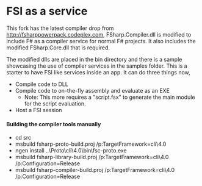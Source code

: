 # FSI as a service #
This fork has the latest compiler drop from http://fsharppowerpack.codeplex.com, FSharp.Compiler.dll is modified to include F# as a compiler service for normal F# projects. It also includes the modified FSharp.Core.dll that is required.

The modified dlls are placed in the bin directory and there is a sample showcasing the use of compiler services in the samples folder. This is a starter to have FSI like services inside an app. It can do three things now,

- Compile code to DLL
- Compile code to on-the-fly assembly and evaluate as an EXE
	- Note: This more requires a "script.fsx" to generate the main module for the script evaluation.
- Host a FSI session

#### Building the compiler tools manually

- cd src
- msbuild fsharp-proto-build.proj /p:TargetFramework=cli\4.0
- ngen install ..\Proto\cli\4.0\bin\fsc-proto.exe
- msbuild fsharp-library-build.proj  /p:TargetFramework=cli\4.0 /p:Configuration=Release
- msbuild fsharp-compiler-build.proj  /p:TargetFramework=cli\4.0 /p:Configuration=Release
